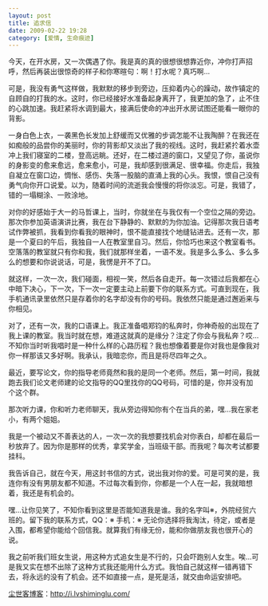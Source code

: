 ```yaml
---
layout: post
title: 追求信
date: 2009-02-22 19:28
category: [爱情, 生命痕迹]
---
```

今天，在开水房，又一次偶遇了你。我是真的真的很想很想靠近你，冲你打声招呼，然后再装出很惊奇的样子和你寒暄句：啊！打水呢？真巧啊…

可是，我没有勇气这样做，我默默的移步到旁边，压抑着内心的躁动，故作镇定的自顾自的打我的水。这时，你已经接好水准备起身离开了，我更加的急了，止不住的心跳加速。我赶紧将水调到最大，接满后使命的冲出开水房试图还能看一眼你的背影。

一身白色上衣，一袭黑色长发加上舒缓而又优雅的步调怎能不让我陶醉？在我还在如痴般的品尝你的美丽时，你的背影却又淡出了我的视线。这时，我赶紧扵着水壶冲上我们寝室的二楼，登高远眺。还好，在二楼过道的窗口，又望见了你，虽说你的身影变的愈来愈远，愈来愈小，可是，我却感到很满足、很幸福。你走后，我独自凝立在窗口边，惆怅、感伤、失落一股脑的直涌上我的心头。我恨，恨自己没有勇气向你开口说爱。以为，随着时间的流逝我会慢慢的将你淡忘。可是，我错了，错的一塌糊涂、一败涂地。

对你的好感始于大一的马哲课上，当时，你就坐在与我仅有一个空位之隔的旁边。那次你参加英语演讲比赛，我在台下静静的、默默的为你加油。记得那次我日语考试作弊被抓，我看到你看我的眼神时，恨不能直接找个地缝钻进去。还有一次，那是一个夏曰的午后，我独自一人在教室里自习。然后，你恰巧也来这个教室看书。空落落的教室就只有你和我，我们就那样坐着，一语不发。我是多么多么、多么多么的想要和你说说话，可是，我愣是开不了口。

就这样，一次一次，我们碰面，相视一笑，然后各自走开。每一次错过后我都在心中暗下决心，下一次，下一次一定要主动上前要下你的联系方式。可直到现在，我手机通讯录里依然只是存着你的名字却没有你的号码。我依然只能是通过邂逅来与你相见。

对了，还有一次，我的口语课上。我正准备唱郑钧的私奔时，你神奇般的出现在了我上课的教室。我当时就在想，难道这就真的是缘分？注定了你会与我私奔？哎…不知你当时听我唱时是一种什么样的心路历程？我也想像着要是你对我也是像我对你一样那该又多好啊。我承认，我暗恋你，而且是将尽四年之久。

最近，要写论文，你的指导老师竟然和我的是同一个老师。然后，第一时间，我就跑去我们论文老师建的论文指导的QQ里找你的QQ号码，可惜的是，你并没有加个这个群。

那次听力课，你和听力老师聊天，我从旁边得知你有个在当兵的弟，嘿…我在家老小，有两个姐姐。

我是一个被动又不善表达的人，一次一次的我想要找机会对你表白，却都在最后一秒放弃了。因为你是那样的优秀，拿奖学金，当班级干部。而我呢？每次考试都要挂科。

我告诉自己，就在今天，用这封书信的方式，说出我对你的爱。可是可笑的是，我连你有没有男朋友都不知道。不过每次看到你，你都是一个人在一起，我就暗想着，我还是有机会的。

嘿…让你见笑了，不知你看到这里是否能知道我是谁。我的名字叫※，外院经贸六班的。留下我的联系方式，QQ：※
手机：※
无论你选择将我淘汰，待定，或者是入围，都希望你能给个回信我。就算我们有缘无份，能和你做朋友我也很开心的说。

我之前听我们班女生说，用这种方式追女生是不行的，只会吓跑别人女生。唉…可是我又实在想不出除了这种方式我还能用什么方式。我怕自己就这样一错再错下去，将永远的没有了机会。还不如直接一点，是死是活，就交由命运安排吧。

<a href="http://i.lvshiminglu.com/">尘世客博客</a>：<a href="http://i.lvshiminglu.com/">http://i.lvshiminglu.com/</a>

